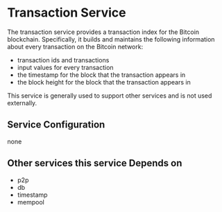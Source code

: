 # Transaction Service

The transaction service provides a transaction index for the Bitcoin blockchain. Specifically, it builds and maintains the following information about every transaction on the Bitcoin network:

- transaction ids and transactions
- input values for every transaction
- the timestamp for the block that the transaction appears in
- the block height for the block that the transaction appears in

This service is generally used to support other services and is not used externally.

## Service Configuration

none

## Other services this service Depends on

- p2p
- db
- timestamp
- mempool
